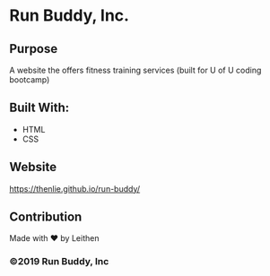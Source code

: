 # Run Buddy, Inc.

## Purpose
A website the offers fitness training services (built for U of U coding bootcamp)

## Built With:
* HTML
* CSS

## Website
https://thenlie.github.io/run-buddy/

## Contribution
Made with ❤️ by Leithen 

### ©️2019 Run Buddy, Inc 
